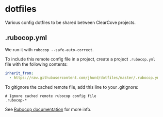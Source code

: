 # dotfiles

Various config dotfiles to be shared between ClearCove projects.

## .rubocop.yml

We run it with `rubocop --safe-auto-correct`.

To include this remote config file in a project, create a project `.rubocop.yml` file with the following contents:

```yml
inherit_from:
  - https://raw.githubusercontent.com/jhund/dotfiles/master/.rubocop.yml
```

To gitignore the cached remote file, add this line to your .gitignore:

```
# Ignore cached remote rubocop config file
.rubocop-*
```

See [Rubocop documentation](https://docs.rubocop.org/en/latest/configuration/#inheriting-configuration-from-a-remote-url) for more info.

